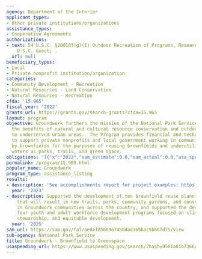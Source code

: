 ```yaml
---
agency: Department of the Interior
applicant_types:
- Other private institutions/organizations
assistance_types:
- Cooperative Agreements
authorizations:
- text: 54 U.S.C. §200103(g)(1) Outdoor Recreation of Programs, Research and Education
    U.S.C. &sect; .
  url: null
beneficiary_types:
- Local
- Private nonprofit institution/organization
categories:
- Community Development - Recreation
- Natural Resources - Land Conservation
- Natural Resources - Recreation
cfda: '15.965'
fiscal_year: '2022'
grants_url: https://grants.gov/search-grants?cfda=15.965
layout: program
objective: Groundwork furthers the mission of the National Park Service by extending
  the benefits of natural and cultural resource conservation and outdoor recreation
  to underserved urban areas.  The Program provides financial and technical assistance
  to support private nonprofits and local government working in communities impacted
  by brownfields for the purposes of reusing brownfields and underutilized lands and
  waters as parks, trails, and green space.
obligations: '[{"x":"2022","sam_estimate":0.0,"sam_actual":0.0,"usa_spending_actual":0.0},{"x":"2023","sam_estimate":0.0,"sam_actual":0.0,"usa_spending_actual":0.0},{"x":"2024","sam_estimate":0.0,"sam_actual":0.0,"usa_spending_actual":957389.38}]'
permalink: /program/15.965.html
popular_name: Groundwork
program_type: assistance_listing
results:
- description: 'See accomplishments report for project examples: https://go.nps.gov/Groundwork_Report'
  year: '2023'
- description: Supported the development of ten brownfield reuse planning projects
    that will result in new trails, parks, community gardens, and conservation areas
    in Groundwork communities across the country, and supported the development of
    four youth and adult workforce development programs focused on climate resilience,
    stewardship, and equitable development.
  year: '2025'
sam_url: https://sam.gov/fal/aedaf856096745bdad369bac5b607d75/view
sub-agency: National Park Service
title: Groundwork - Brownfield to Greenspace
usaspending_url: https://www.usaspending.gov/search/?hash=9501a01b7366d3156b4252f964c4d927
---
```

